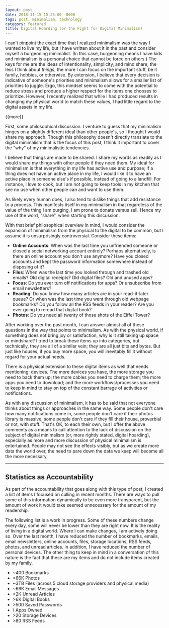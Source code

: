 ```yaml
---
layout: post
date: 2018-11-15 15:25:00 -0600
tags: post, minimalism, technology
category: featured
title: Digital Hoarding (or the Fight for Digital Minimalism)
---
```


I can't pinpoint the exact time that I realized minimalism was the way I wanted to live my life, but I have written about it in the past and consider myself a burgeoning minimalist. (In this case, burgeoning means I have kids and minimalism is a personal choice that cannot be force on others.) The keys for me are the ideas of intentionality, simplicity, and mind share; the less I think about *things*, the more I can focus on the important stuff, be it family, hobbies, or otherwise. By extension, I believe that every decision is indicative of someone's priorities and minimalism allows for a smaller list of priorities to juggle. Ergo, this mindset seems to come with the potential to reduce stress and produce a higher respect for the items one chooses to prioritize. However, I recently realized that while I had produced results in changing my physical world to match these values, I had little regard to the digital assets in my life.

{{more}}

First, some philosophical discussion. I venture to guess that my minimalism hinges on a slightly different ideal than other people's, so I thought I would share my approach. Though this philosophy doesn't directly translate to the digital minimalism that is the focus of this post, I think it important to cover the "why" of my minimalistic tendencies.

I believe that things are made to be shared. I share my words as readily as I would share my things with other people if they need them. My ideal for minimalism is that everything in my life has active use and purpose; if a thing does not have an active place in my life, I would like it to have an active place in someone else's if possible, instead of going to a landfill. For instance, I love to cook, but I am not going to keep tools in my kitchen that see no use when other people can and want to use them.

As likely every human does, I also tend to dislike things that add resistance to a process. This manifests itself in my minimalism in that regardless of the value of the thing I am purging, I am prone to donate versus sell. Hence my use of the word, "share", when starting this discussion.

With that brief philosophical overview in mind, I would consider the expansion of minimalism from the physical to the digital to be common, but I assume it is unsurprisingly controversial. Consider these items:

+ **Online Accounts**: When was the last time you unfriended someone or closed a social networking account entirely? Perhaps alternatively, is there an online account you don't use anymore? Have you closed accounts and kept the password information somewhere instead of disposing of it?
+ **Files**: When was the last time you looked through and trashed old emails? Old digital receipts? Old digital files? Old and unused apps?
+ **Focus**: Do you ever turn off notifications for apps? Or unsubscribe from email newsletters?
+ **Reading**: Do you know how many articles are in your read-it-later queue? Or when was the last time you went through old webpage bookmarks? Do you follow all the RSS feeds in your reader? Are you ever going to reread that digital book?
+ **Photos**: Do you need all twenty of those shots of the Eiffel Tower?

After working over the past month, I can answer almost all of these questions in the way that points to minimalism. As with the physical world, if something does not bring joy or satisfaction, why is it still taking up space or mindshare? I tried to break these items up into categories, but technically, they are all of a similar vein; they are all just bits and bytes. But just like houses, if you buy more space, you will inevitably fill it without regard for your actual needs.

There is a physical extension to these digital items as well that needs mentioning: devices. The more devices you have, the more storage you need to back them up; the more cables you need to charge them; the more apps you need to download; and the more workflows/processes you need to keep in mind to stay on top of the constant barrage of activities or notifications.

As with any discussion of minimalism, it has to be said that not everyone thinks about things or approaches in the same way. Some people don't care how many notifications come in, some people don't care if their photos library is massive, some people don't care if they fill their house, proverbial or not, with stuff. That's OK, to each their own, but I offer the above comments as a means to call attention to the lack of discussion on the subject of digital minimalism (or, more rightly stated, digital hoarding), especially as more and more discussion of physical minimalism is entertained. People may not see the effects visibly, but as we create more data the world over, the need to pare down the data we keep will become all the more necessary.

<hr>

## Statistics as Accountability
As part of the accountability that goes along with this type of post, I created a list of items I focused on culling in recent months. There are ways to pull some of this information dynamically to be even more transparent, but the amount of work it would take seemed unnecessary for the amount of my readership.

The following list is a work in progress. Some of these numbers change every day, some will never be lower than they are right now. It is the reality of living in a digital world. Where I can make changes, I am actively doing so. Over the last month, I have reduced the number of bookmarks, emails, email newsletters, online accounts, files, storage locations, RSS feeds, photos, and unread articles. In addition, I have reduced the number of personal devices. The other thing to keep in mind in a conversation of this nature is the fact that these are my items and do not include items created by my family.

* \~400 Bookmarks
* \>66K Photos
* \~3TB Files (across 5 cloud storage providers and physical media)
* \~66K Email Messages
* \>2K Unread Articles
* \>6K Digital Books
* \>500 Saved Passwords
* \ Apps Owned
* \>20 Storage Devices
* \>80 RSS Feeds